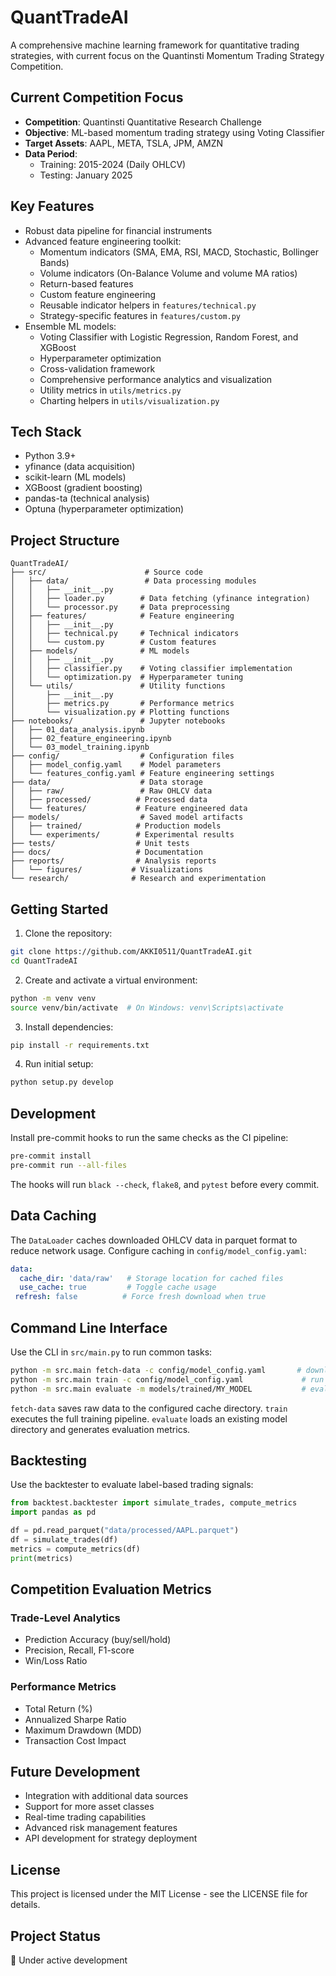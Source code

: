 # QuantTradeAI

A comprehensive machine learning framework for quantitative trading strategies, with current focus on the Quantinsti Momentum Trading Strategy Competition.

## Current Competition Focus
- **Competition**: Quantinsti Quantitative Research Challenge
- **Objective**: ML-based momentum trading strategy using Voting Classifier
- **Target Assets**: AAPL, META, TSLA, JPM, AMZN
- **Data Period**: 
  - Training: 2015-2024 (Daily OHLCV)
  - Testing: January 2025

## Key Features
- Robust data pipeline for financial instruments
- Advanced feature engineering toolkit:
  - Momentum indicators (SMA, EMA, RSI, MACD, Stochastic, Bollinger Bands)
  - Volume indicators (On-Balance Volume and volume MA ratios)
  - Return-based features
  - Custom feature engineering
  - Reusable indicator helpers in `features/technical.py`
  - Strategy-specific features in `features/custom.py`
- Ensemble ML models:
  - Voting Classifier with Logistic Regression, Random Forest, and XGBoost
  - Hyperparameter optimization
  - Cross-validation framework
  - Comprehensive performance analytics and visualization
  - Utility metrics in `utils/metrics.py`
  - Charting helpers in `utils/visualization.py`

## Tech Stack
- Python 3.9+
- yfinance (data acquisition)
- scikit-learn (ML models)
- XGBoost (gradient boosting)
- pandas-ta (technical analysis)
- Optuna (hyperparameter optimization)

## Project Structure
```
QuantTradeAI/
├── src/                      # Source code
│   ├── data/                 # Data processing modules
│   │   ├── __init__.py
│   │   ├── loader.py        # Data fetching (yfinance integration)
│   │   └── processor.py     # Data preprocessing
│   ├── features/            # Feature engineering
│   │   ├── __init__.py
│   │   ├── technical.py     # Technical indicators
│   │   └── custom.py        # Custom features
│   ├── models/              # ML models
│   │   ├── __init__.py
│   │   ├── classifier.py    # Voting classifier implementation
│   │   └── optimization.py  # Hyperparameter tuning
│   └── utils/               # Utility functions
│       ├── __init__.py
│       ├── metrics.py       # Performance metrics
│       └── visualization.py # Plotting functions
├── notebooks/               # Jupyter notebooks
│   ├── 01_data_analysis.ipynb
│   ├── 02_feature_engineering.ipynb
│   └── 03_model_training.ipynb
├── config/                  # Configuration files
│   ├── model_config.yaml    # Model parameters
│   └── features_config.yaml # Feature engineering settings
├── data/                    # Data storage
│   ├── raw/                 # Raw OHLCV data
│   ├── processed/          # Processed data
│   └── features/           # Feature engineered data
├── models/                  # Saved model artifacts
│   ├── trained/            # Production models
│   └── experiments/        # Experimental results
├── tests/                  # Unit tests
├── docs/                   # Documentation
├── reports/                # Analysis reports
│   └── figures/           # Visualizations
└── research/              # Research and experimentation
```

## Getting Started

1. Clone the repository:
```bash
git clone https://github.com/AKKI0511/QuantTradeAI.git
cd QuantTradeAI
```

2. Create and activate a virtual environment:
```bash
python -m venv venv
source venv/bin/activate  # On Windows: venv\Scripts\activate
```

3. Install dependencies:
```bash
pip install -r requirements.txt
```

4. Run initial setup:
```bash
python setup.py develop
```

## Development

Install pre-commit hooks to run the same checks as the CI pipeline:

```bash
pre-commit install
pre-commit run --all-files
```

The hooks will run `black --check`, `flake8`, and `pytest` before every commit.

## Data Caching

The `DataLoader` caches downloaded OHLCV data in parquet format to reduce
network usage. Configure caching in `config/model_config.yaml`:

```yaml
data:
  cache_dir: 'data/raw'   # Storage location for cached files
  use_cache: true         # Toggle cache usage
 refresh: false          # Force fresh download when true
```

## Command Line Interface

Use the CLI in `src/main.py` to run common tasks:

```bash
python -m src.main fetch-data -c config/model_config.yaml       # download data
python -m src.main train -c config/model_config.yaml             # run pipeline
python -m src.main evaluate -m models/trained/MY_MODEL           # evaluate
```

`fetch-data` saves raw data to the configured cache directory. `train` executes
the full training pipeline. `evaluate` loads an existing model directory and
generates evaluation metrics.

## Backtesting

Use the backtester to evaluate label-based trading signals:

```python
from backtest.backtester import simulate_trades, compute_metrics
import pandas as pd

df = pd.read_parquet("data/processed/AAPL.parquet")
df = simulate_trades(df)
metrics = compute_metrics(df)
print(metrics)
```

## Competition Evaluation Metrics

### Trade-Level Analytics
- Prediction Accuracy (buy/sell/hold)
- Precision, Recall, F1-score
- Win/Loss Ratio

### Performance Metrics
- Total Return (%)
- Annualized Sharpe Ratio
- Maximum Drawdown (MDD)
- Transaction Cost Impact

## Future Development
- Integration with additional data sources
- Support for more asset classes
- Real-time trading capabilities
- Advanced risk management features
- API development for strategy deployment

## License
This project is licensed under the MIT License - see the LICENSE file for details.

## Project Status
🚧 Under active development
